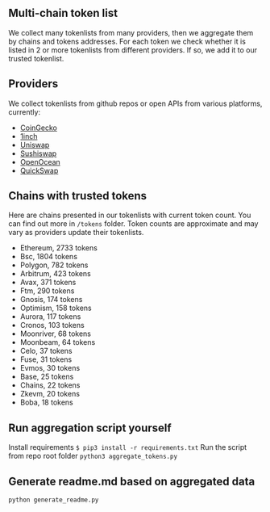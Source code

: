 
## Multi-chain token list 
We collect many tokenlists from many providers, then we aggregate them by chains and tokens addresses. 
For each token we check whether it is listed in 2 or more tokenlists from different providers. If so, 
we add it to our trusted tokenlist.

## Providers
We collect tokenlists from github repos or open APIs from various platforms, currently:
- [CoinGecko](https://www.coingecko.com/)
- [1inch](https://app.1inch.io/)
- [Uniswap](https://uniswap.org/)
- [Sushiswap](https://www.sushi.com/)
- [OpenOcean](https://openocean.finance/)
- [QuickSwap](https://quickswap.exchange/#/swap)

## Chains with trusted tokens
Here are chains presented in our tokenlists with current token count. You can find out more in `/tokens` folder.
Token counts are approximate and may vary as providers update their tokenlists.
- Ethereum, 2733 tokens
- Bsc, 1804 tokens
- Polygon, 782 tokens
- Arbitrum, 423 tokens
- Avax, 371 tokens
- Ftm, 290 tokens
- Gnosis, 174 tokens
- Optimism, 158 tokens
- Aurora, 117 tokens
- Cronos, 103 tokens
- Moonriver, 68 tokens
- Moonbeam, 64 tokens
- Celo, 37 tokens
- Fuse, 31 tokens
- Evmos, 30 tokens
- Base, 25 tokens
- Chains, 22 tokens
- Zkevm, 20 tokens
- Boba, 18 tokens

## Run aggregation script yourself
Install requirements
```$ pip3 install -r requirements.txt```
Run the script from repo root folder
```python3 aggregate_tokens.py```
## Generate readme.md based on aggregated data
```bash
python generate_readme.py
```
